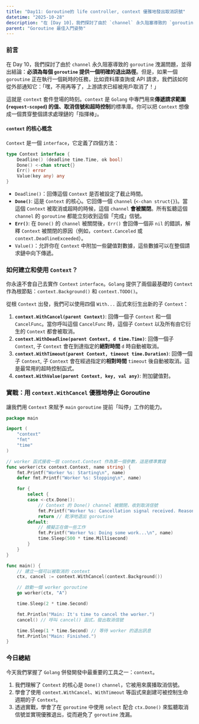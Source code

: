 ```yaml
---
title: "Day11: Goroutine的 life controller, context 優雅地發出取消訊號"
datetime: "2025-10-28"
description: "在 [Day 10]，我們探討了由於 `channel` 永久阻塞導致的 `goroutine` 洩漏問題，並得出結論：**必須為每個 `goroutine` 提供一個明確的退出路徑**。但是，如果一個 `goroutine` 正在執行一個耗時的任務，比如資料庫查詢或 API 請求，我們該如何從外部通知它：「嘿，不用再等了，上游請求已經被用戶取消了！」"
parent: "Goroutine 最佳入門姿勢"
---
```


### **前言**

在 Day 10，我們探討了由於 `channel` 永久阻塞導致的 `goroutine` 洩漏問題，並得出結論：**必須為每個 `goroutine` 提供一個明確的退出路徑**。但是，如果一個 `goroutine` 正在執行一個耗時的任務，比如資料庫查詢或 API 請求，我們該如何從外部通知它：「嘿，不用再等了，上游請求已經被用戶取消了！」

這就是 `context` 套件登場的時刻。`context` 是 `Golang` 中專門用來**傳遞請求範圍 (`request-scoped`) 的值、取消信號和超時控制**的標準庫。你可以把 `Context` 想像成一個貫穿整個請求處理鏈的「指揮棒」。

#### **`context` 的核心概念**

`Context` 是一個 `interface`，它定義了四個方法：

```go
type Context interface {
    Deadline() (deadline time.Time, ok bool)
    Done() <-chan struct{}
    Err() error
    Value(key any) any
}
```

*   `Deadline()`：回傳這個 `Context` 是否被設定了截止時間。
*   **`Done()`**: 這是 `Context` 的核心。它回傳一個 `channel` (`<-chan struct{}`)。當這個 `Context` 被取消或超時的時候，這個 `channel` **會被關閉**。所有監聽這個 `channel` 的 `goroutine` 都能立刻收到這個「完成」信號。
*   **`Err()`**: 在 `Done()` 的 `channel` 被關閉後，`Err()` 會回傳一個非 `nil` 的錯誤，解釋 `Context` 被關閉的原因（例如，`context.Canceled` 或 `context.DeadlineExceeded`）。
*   `Value()`：允許你在 `Context` 中附加一些鍵值對數據，這些數據可以在整個請求鏈中向下傳遞。

### **如何建立和使用 `Context`？**

你永遠不會自己去實作 `Context` `interface`。`Golang` 提供了兩個最基礎的 `Context` 作為根節點：`context.Background()` 和 `context.TODO()`。

從根 `Context` 出發，我們可以使用四個 `With...` 函式來衍生出新的子 `Context`：

1.  **`context.WithCancel(parent Context)`**: 回傳一個子 `Context` 和一個 `CancelFunc`。當你呼叫這個 `CancelFunc` 時，這個子 `Context` 以及所有由它衍生的 `Context` 都會被取消。
2.  **`context.WithDeadline(parent Context, d time.Time)`**: 回傳一個子 `Context`, 子 `Context` 會在到達指定的**絕對時間** `d` 時自動被取消。
3.  **`context.WithTimeout(parent Context, timeout time.Duration)`**: 回傳一個子 `Context`, 子 `Context` 會在經過指定的**相對時間** `timeout` 後自動被取消。這是最常用的超時控制函式。
4.  **`context.WithValue(parent Context, key, val any)`**: 附加鍵值對。

### **實戰：用 `context.WithCancel` 優雅地停止 Goroutine**

讓我們用 `Context` 來賦予 `main` `goroutine` 提前「叫停」工作的能力。

```go
package main

import (
	"context"
	"fmt"
	"time"
)

// worker 函式接收一個 context.Context 作為第一個參數，這是標準實踐
func worker(ctx context.Context, name string) {
	fmt.Printf("Worker %s: Starting\n", name)
	defer fmt.Printf("Worker %s: Stopping\n", name)

	for {
		select {
		case <-ctx.Done():
			// Context 的 Done() channel 被關閉，收到取消信號
			fmt.Printf("Worker %s: Cancellation signal received. Reason: %v\n", name, ctx.Err())
			return // 乾淨地退出 goroutine
		default:
			// 模擬正在做一些工作
			fmt.Printf("Worker %s: Doing some work...\n", name)
			time.Sleep(500 * time.Millisecond)
		}
	}
}

func main() {
	// 建立一個可以被取消的 context
	ctx, cancel := context.WithCancel(context.Background())

	// 啟動一個 worker goroutine
	go worker(ctx, "A")

	time.Sleep(2 * time.Second)

	fmt.Println("Main: It's time to cancel the worker.")
	cancel() // 呼叫 cancel() 函式，發出取消信號

	time.Sleep(1 * time.Second) // 等待 worker 的退出訊息
	fmt.Println("Main: Finished.")
}
```

### **今日總結**

今天我們掌握了 `Golang` 併發開發中最重要的工具之一：`context`。
1.  我們理解了 `Context` 的核心是 `Done()` `channel`，它被用來廣播取消信號。
2.  學會了使用 `context.WithCancel`、`WithTimeout` 等函式來創建可被控制生命週期的子 `Context`。
3.  透過實戰，學會了在 `goroutine` 中使用 `select` 配合 `ctx.Done()` 來監聽取消信號並實現優雅退出，從而避免了 `goroutine` 洩漏。
